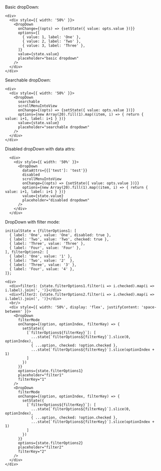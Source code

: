 Basic dropDown:

    <div>
      <div style={{ width: '50%' }}>
        <DropDown
          onChange={(opts) => {setState({ value: opts.value })}}
          options={[
            { value: 1, label: 'One' },
            { value: 2, label: 'Two' },
            { value: 3, label: 'Three' },
          ]}
          value={state.value}
          placeholder="basic dropdown"
        />
      </div>
    </div>

Searchable dropDown:

    <div>
      <div style={{ width: '50%' }}>
        <DropDown
          searchable
          scrollMenuIntoView
          onChange={(opts) => {setState({ value: opts.value })}}
          options={new Array(20).fill(1).map((item, i) => { return { value: i+1, label: i+1 } })}
          value={state.value}
          placeholder="searchable dropdown"
        />
      </div>
    </div>

Disabled dropDown with data attrs:

      <div>
        <div style={{ width: '50%' }}>
          <DropDown
            dataAttrs={{['test']: 'test'}}
            disabled
            scrollMenuIntoView
            onChange={(opts) => {setState({ value: opts.value })}}
            options={new Array(20).fill(1).map((item, i) => { return { value: i+1, label: i+1 } })}
            value={state.value}
            placeholder="disabled dropdown"
          />
        </div>
      </div>

DropDown with filter mode:

    initialState = {filterOptions1: [
      { label: 'One', value: 'One', disabled: true },
      { label: 'Two', value: 'Two', checked: true },
      { label: 'Three', value: 'Three' },
      { label: 'Four', value: 'Four' },
    ], filterOptions2: [
      { label: 'One', value: '1' },
      { label: 'Two', value: '2'  },
      { label: 'Three', value: '3' },
      { label: 'Four', value: '4' },
    ]};

    <div>
      <div>filter1: {state.filterOptions1.filter(i => i.checked).map(i => i.label).join(', ')}</div>
      <div>filter2: {state.filterOptions2.filter(i => i.checked).map(i => i.label).join(', ')}</div>
      <br/>
      <div style={{ width: '50%', display: 'flex', justifyContent: 'space-between' }}>
        <DropDown
          filterMode
          onChange={(option, optionIndex, filterKey) => {
            setState({
              [`filterOptions${filterKey}`]: [
                ...state[`filterOptions${filterKey}`].slice(0, optionIndex),
                { ...option, checked: !option.checked },
                ...state[`filterOptions${filterKey}`].slice(optionIndex + 1)
              ]
            })
          }}
          options={state.filterOptions1}
          placeholder="filter1"
          filterKey="1"
        />
        <DropDown
          filterMode
          onChange={(option, optionIndex, filterKey) => {
            setState({
              [`filterOptions${filterKey}`]: [
                ...state[`filterOptions${filterKey}`].slice(0, optionIndex),
                { ...option, checked: !option.checked },
                ...state[`filterOptions${filterKey}`].slice(optionIndex + 1)
              ]
            })
          }}
          options={state.filterOptions2}
          placeholder="filter2"
          filterKey="2"
        />
      </div>
    </div>
